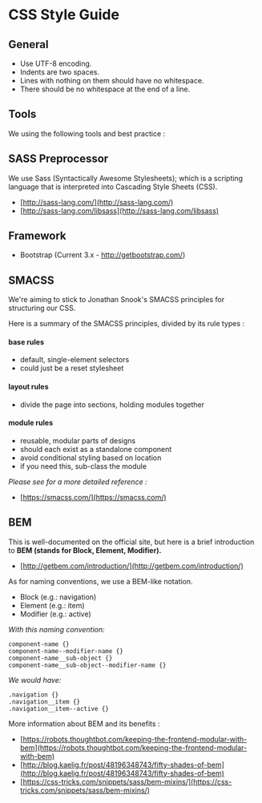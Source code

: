 CSS Style Guide
===============

## General   

 - Use UTF-8 encoding.
 - Indents are two spaces.
 - Lines with nothing on them should have no whitespace.
 - There should be no whitespace at the end of a line.

## Tools
 
We using the following tools and best practice :  
 
 
## SASS Preprocessor 

We use Sass (Syntactically Awesome Stylesheets); which is a scripting language that is interpreted into Cascading Style Sheets (CSS).

- [http://sass-lang.com/](http://sass-lang.com/) 
- [http://sass-lang.com/libsass](http://sass-lang.com/libsass)


## Framework

 - Bootstrap (Current 3.x - http://getbootstrap.com/)

## SMACSS

We're aiming to stick to Jonathan Snook's SMACSS principles for structuring our CSS.

Here is a summary of the SMACSS principles, divided by its rule types : 

#### base rules

- default, single-element selectors
- could just be a reset stylesheet

#### layout rules

- divide the page into sections, holding modules together

#### module rules

- reusable, modular parts of designs
- should each exist as a standalone component
- avoid conditional styling based on location
- if you need this, sub-class the module

*Please see for a more detailed reference :* 

- [https://smacss.com/](https://smacss.com/) 

## BEM

This is well-documented on the official site, but here is a brief introduction to **BEM (stands for Block, Element, Modifier).**

- [http://getbem.com/introduction/](http://getbem.com/introduction/)

As for naming conventions, we use a BEM-like notation.

- Block (e.g.: navigation)
- Element (e.g.: item)
- Modifier (e.g.: active)

*With this naming convention:*

    component-name {}
    component-name--modifier-name {}
    component-name__sub-object {}
    component-name__sub-object--modifier-name {}

*We would have:*

    .navigation {}
    .navigation__item {}
    .navigation__item--active {}

More information about BEM and its benefits : 

- [https://robots.thoughtbot.com/keeping-the-frontend-modular-with-bem](https://robots.thoughtbot.com/keeping-the-frontend-modular-with-bem)
- [http://blog.kaelig.fr/post/48196348743/fifty-shades-of-bem](http://blog.kaelig.fr/post/48196348743/fifty-shades-of-bem)
- [https://css-tricks.com/snippets/sass/bem-mixins/](https://css-tricks.com/snippets/sass/bem-mixins/)
    

